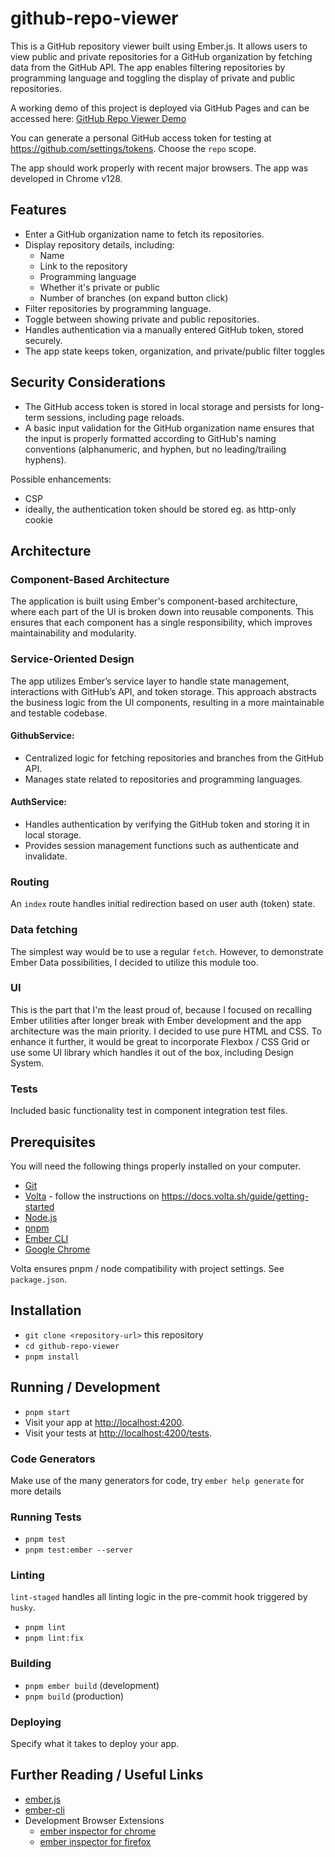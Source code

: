 # github-repo-viewer

This is a GitHub repository viewer built using Ember.js. It allows users to view public and private repositories for a
GitHub organization by fetching data from the GitHub API. The app enables filtering repositories by programming language
and toggling the display of private and public repositories.

A working demo of this project is deployed via GitHub Pages and can be accessed here:
[GitHub Repo Viewer Demo](https://pleszkowicz.github.io/github-repo-viewer)

You can generate a personal GitHub access token for testing at https://github.com/settings/tokens.
Choose the `repo` scope.

The app should work properly with recent major browsers. The app was developed in Chrome v128.

## Features

- Enter a GitHub organization name to fetch its repositories.
- Display repository details, including:
  - Name
  - Link to the repository
  - Programming language
  - Whether it's private or public
  - Number of branches (on expand button click)
- Filter repositories by programming language.
- Toggle between showing private and public repositories.
- Handles authentication via a manually entered GitHub token, stored securely.
- The app state keeps token, organization, and private/public filter toggles

## Security Considerations

- The GitHub access token is stored in local storage and persists for long-term sessions, including page reloads.
- A basic input validation for the GitHub organization name ensures that the input is properly formatted according to
  GitHub's naming conventions (alphanumeric, and hyphen, but no leading/trailing hyphens).

Possible enhancements:

- CSP
- ideally, the authentication token should be stored eg. as http-only cookie

## Architecture

### Component-Based Architecture

The application is built using Ember's component-based architecture, where each part of the UI is broken down into
reusable components. This ensures that each component has a single responsibility, which improves maintainability and
modularity.

### Service-Oriented Design

The app utilizes Ember’s service layer to handle state management, interactions with GitHub’s API, and token storage.
This approach abstracts the business logic from the UI components, resulting in a more maintainable and testable
codebase.

#### GithubService:

- Centralized logic for fetching repositories and branches from the GitHub API.
- Manages state related to repositories and programming languages.

#### AuthService:

- Handles authentication by verifying the GitHub token and storing it in local storage.
- Provides session management functions such as authenticate and invalidate.

### Routing

An `index` route handles initial redirection based on user auth (token) state.

### Data fetching

The simplest way would be to use a regular `fetch`. However, to demonstrate Ember Data possibilities, I decided to
utilize this module too.

### UI

This is the part that I'm the least proud of, because I focused on recalling Ember utilities after longer
break with Ember development and the app architecture was the main priority.
I decided to use pure HTML and CSS. To enhance it further, it would be great to incorporate Flexbox / CSS Grid or use
some UI library which handles it out of the box, including Design System.

### Tests

Included basic functionality test in component integration test files.

## Prerequisites

You will need the following things properly installed on your computer.

- [Git](https://git-scm.com/)
- [Volta](https://volta.sh) - follow the instructions on https://docs.volta.sh/guide/getting-started
- [Node.js](https://nodejs.org/)
- [pnpm](https://pnpm.io/)
- [Ember CLI](https://cli.emberjs.com/release/)
- [Google Chrome](https://google.com/chrome/)

Volta ensures pnpm / node compatibility with project settings. See `package.json`.

## Installation

- `git clone <repository-url>` this repository
- `cd github-repo-viewer`
- `pnpm install`

## Running / Development

- `pnpm start`
- Visit your app at [http://localhost:4200](http://localhost:4200).
- Visit your tests at [http://localhost:4200/tests](http://localhost:4200/tests).

### Code Generators

Make use of the many generators for code, try `ember help generate` for more details

### Running Tests

- `pnpm test`
- `pnpm test:ember --server`

### Linting

`lint-staged` handles all linting logic in the pre-commit hook triggered by `husky`.

- `pnpm lint`
- `pnpm lint:fix`

### Building

- `pnpm ember build` (development)
- `pnpm build` (production)

### Deploying

Specify what it takes to deploy your app.

## Further Reading / Useful Links

- [ember.js](https://emberjs.com/)
- [ember-cli](https://cli.emberjs.com/release/)
- Development Browser Extensions
  - [ember inspector for chrome](https://chrome.google.com/webstore/detail/ember-inspector/bmdblncegkenkacieihfhpjfppoconhi)
  - [ember inspector for firefox](https://addons.mozilla.org/en-US/firefox/addon/ember-inspector/)
